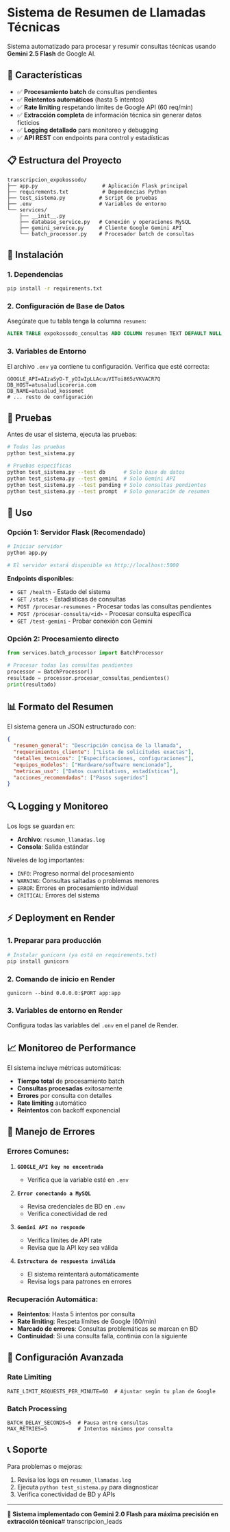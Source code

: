 # Sistema de Resumen de Llamadas Técnicas

Sistema automatizado para procesar y resumir consultas técnicas usando **Gemini 2.5 Flash** de Google AI.

## 🎯 Características

- ✅ **Procesamiento batch** de consultas pendientes
- ✅ **Reintentos automáticos** (hasta 5 intentos)
- ✅ **Rate limiting** respetando límites de Google API (60 req/min)
- ✅ **Extracción completa** de información técnica sin generar datos ficticios
- ✅ **Logging detallado** para monitoreo y debugging
- ✅ **API REST** con endpoints para control y estadísticas

## 📋 Estructura del Proyecto

```
transcripcion_expokossodo/
├── app.py                     # Aplicación Flask principal
├── requirements.txt           # Dependencias Python
├── test_sistema.py           # Script de pruebas
├── .env                      # Variables de entorno
└── services/
    ├── __init__.py
    ├── database_service.py   # Conexión y operaciones MySQL
    ├── gemini_service.py     # Cliente Google Gemini API
    └── batch_processor.py    # Procesador batch de consultas
```

## 🚀 Instalación

### 1. Dependencias
```bash
pip install -r requirements.txt
```

### 2. Configuración de Base de Datos
Asegúrate que tu tabla tenga la columna `resumen`:
```sql
ALTER TABLE expokossodo_consultas ADD COLUMN resumen TEXT DEFAULT NULL;
```

### 3. Variables de Entorno
El archivo `.env` ya contiene tu configuración. Verifica que esté correcta:
```env
GOOGLE_API=AIzaSyD-T_yOIwIpLLAcuuVIToi865zVKVACR7Q
DB_HOST=atusaludlicoreria.com
DB_NAME=atusalud_kossomet
# ... resto de configuración
```

## 🧪 Pruebas

Antes de usar el sistema, ejecuta las pruebas:

```bash
# Todas las pruebas
python test_sistema.py

# Pruebas específicas
python test_sistema.py --test db      # Solo base de datos
python test_sistema.py --test gemini  # Solo Gemini API
python test_sistema.py --test pending # Solo consultas pendientes
python test_sistema.py --test prompt  # Solo generación de resumen
```

## 🔧 Uso

### Opción 1: Servidor Flask (Recomendado)

```bash
# Iniciar servidor
python app.py

# El servidor estará disponible en http://localhost:5000
```

**Endpoints disponibles:**

- `GET /health` - Estado del sistema
- `GET /stats` - Estadísticas de consultas
- `POST /procesar-resumenes` - Procesar todas las consultas pendientes
- `POST /procesar-consulta/<id>` - Procesar consulta específica
- `GET /test-gemini` - Probar conexión con Gemini

### Opción 2: Procesamiento directo

```python
from services.batch_processor import BatchProcessor

# Procesar todas las consultas pendientes
processor = BatchProcessor()
resultado = processor.procesar_consultas_pendientes()
print(resultado)
```

## 📊 Formato del Resumen

El sistema genera un JSON estructurado con:

```json
{
  "resumen_general": "Descripción concisa de la llamada",
  "requerimientos_cliente": ["Lista de solicitudes exactas"],
  "detalles_tecnicos": ["Especificaciones, configuraciones"],
  "equipos_modelos": ["Hardware/software mencionado"],
  "metricas_uso": ["Datos cuantitativos, estadísticas"],
  "acciones_recomendadas": ["Pasos sugeridos"]
}
```

## 🔍 Logging y Monitoreo

Los logs se guardan en:
- **Archivo**: `resumen_llamadas.log`
- **Consola**: Salida estándar

Niveles de log importantes:
- `INFO`: Progreso normal del procesamiento
- `WARNING`: Consultas saltadas o problemas menores
- `ERROR`: Errores en procesamiento individual
- `CRITICAL`: Errores del sistema

## ⚡ Deployment en Render

### 1. Preparar para producción

```bash
# Instalar gunicorn (ya está en requirements.txt)
pip install gunicorn
```

### 2. Comando de inicio en Render
```
gunicorn --bind 0.0.0.0:$PORT app:app
```

### 3. Variables de entorno en Render
Configura todas las variables del `.env` en el panel de Render.

## 📈 Monitoreo de Performance

El sistema incluye métricas automáticas:

- **Tiempo total** de procesamiento batch
- **Consultas procesadas** exitosamente  
- **Errores** por consulta con detalles
- **Rate limiting** automático
- **Reintentos** con backoff exponencial

## 🚨 Manejo de Errores

### Errores Comunes:

1. **`GOOGLE_API key no encontrada`**
   - Verifica que la variable esté en `.env`

2. **`Error conectando a MySQL`**
   - Revisa credenciales de BD en `.env`
   - Verifica conectividad de red

3. **`Gemini API no responde`**
   - Verifica límites de API rate
   - Revisa que la API key sea válida

4. **`Estructura de respuesta inválida`**
   - El sistema reintentará automáticamente
   - Revisa logs para patrones en errores

### Recuperación Automática:

- **Reintentos**: Hasta 5 intentos por consulta
- **Rate limiting**: Respeta límites de Google (60/min)
- **Marcado de errores**: Consultas problemáticas se marcan en BD
- **Continuidad**: Si una consulta falla, continúa con la siguiente

## 🔧 Configuración Avanzada

### Rate Limiting
```env
RATE_LIMIT_REQUESTS_PER_MINUTE=60  # Ajustar según tu plan de Google
```

### Batch Processing
```env
BATCH_DELAY_SECONDS=5  # Pausa entre consultas
MAX_RETRIES=5          # Intentos máximos por consulta
```

## 📞 Soporte

Para problemas o mejoras:
1. Revisa los logs en `resumen_llamadas.log`
2. Ejecuta `python test_sistema.py` para diagnosticar
3. Verifica conectividad de BD y APIs

---

**🤖 Sistema implementado con Gemini 2.0 Flash para máxima precisión en extracción técnica**# transcripcion_leads
